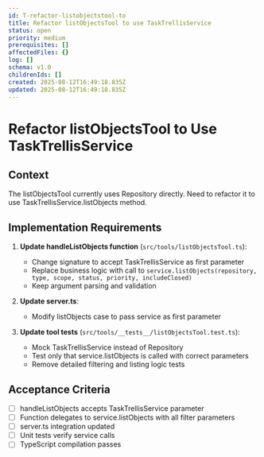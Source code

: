 ```yaml
---
id: T-refactor-listobjectstool-to
title: Refactor listObjectsTool to use TaskTrellisService
status: open
priority: medium
prerequisites: []
affectedFiles: {}
log: []
schema: v1.0
childrenIds: []
created: 2025-08-12T16:49:18.835Z
updated: 2025-08-12T16:49:18.835Z
---
```


# Refactor listObjectsTool to Use TaskTrellisService

## Context

The listObjectsTool currently uses Repository directly. Need to refactor it to use TaskTrellisService.listObjects method.

## Implementation Requirements

1. **Update handleListObjects function** (`src/tools/listObjectsTool.ts`):
   - Change signature to accept TaskTrellisService as first parameter
   - Replace business logic with call to `service.listObjects(repository, type, scope, status, priority, includeClosed)`
   - Keep argument parsing and validation

2. **Update server.ts**:
   - Modify listObjects case to pass service as first parameter

3. **Update tool tests** (`src/tools/__tests__/listObjectsTool.test.ts`):
   - Mock TaskTrellisService instead of Repository
   - Test only that service.listObjects is called with correct parameters
   - Remove detailed filtering and listing logic tests

## Acceptance Criteria

- [ ] handleListObjects accepts TaskTrellisService parameter
- [ ] Function delegates to service.listObjects with all filter parameters
- [ ] server.ts integration updated
- [ ] Unit tests verify service calls
- [ ] TypeScript compilation passes
